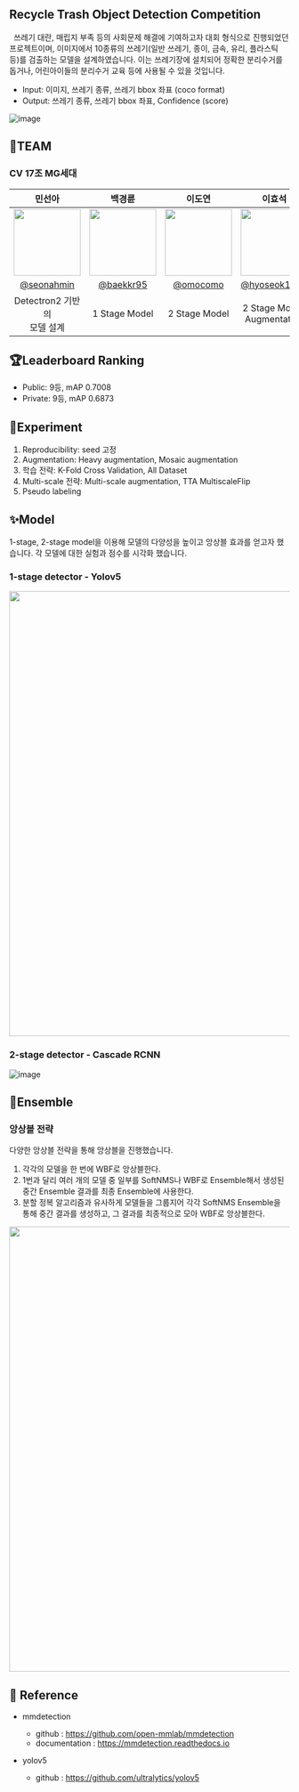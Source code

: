 ## Recycle Trash Object Detection Competition
&nbsp;&nbsp;쓰레기 대란, 매립지 부족 등의 사회문제 해결에 기여하고자 대회 형식으로 진행되었던 프로젝트이며, 이미지에서 10종류의 쓰레기(일반 쓰레기, 종이, 금속, 유리, 플라스틱 등)를 검출하는 모델을 설계하였습니다. 이는 쓰레기장에 설치되어 정확한 분리수거를 돕거나, 어린아이들의 분리수거 교육 등에 사용될 수 있을 것입니다.      
- Input: 이미지, 쓰레기 종류, 쓰레기 bbox 좌표 (coco format)    
- Output: 쓰레기 종류, 쓰레기 bbox 좌표, Confidence (score)       

![image](https://user-images.githubusercontent.com/39791467/173186400-4571dc1d-05b2-4195-b172-b38ee62b56bf.png)

## 💁TEAM
### CV 17조 MG세대
|민선아|백경륜|이도연|이효석|임동우|
| :--------: | :--------: | :--------: | :--------: | :--------: |
|<img src="https://user-images.githubusercontent.com/78402615/172766340-8439701d-e9ac-4c33-a587-9b8895c7ed07.png" width="120" height="120"/>|<img src="https://user-images.githubusercontent.com/78402615/172766371-7d6c6fa3-a7cd-4c21-92f2-12d7726cc6fc.png" width="120" height="120"/>|<img src="https://user-images.githubusercontent.com/78402615/172784450-628b30a3-567f-489a-b3da-26a7837167af.png" width="120" height="120"/>|<img src="https://user-images.githubusercontent.com/78402615/172766321-3b3a4dd4-7428-4c9f-9f91-f69a14c9f8cc.png" width="120" height="120"/>|<img src="https://user-images.githubusercontent.com/78402615/172766404-7de4a05a-d193-496f-9b6b-5e5bdd916193.png" width="120" height="120"/>|
|[@seonahmin](https://github.com/seonahmin)|[@baekkr95](https://github.com/baekkr95)|[@omocomo](https://github.com/omocomo)|[@hyoseok1223](https://github.com/hyoseok1223)|[@Dongwoo-Im](https://github.com/Dongwoo-Im)|
|Detectron2 기반의</br>모델 설계|1 Stage Model|2 Stage Model|2 Stage Model,</br>Augmentation|2 Stage Model</br>with Pseudo Labeling|

## 🏆Leaderboard Ranking
- Public: 9등, mAP 0.7008
- Private: 9등, mAP 0.6873

## 🧪Experiment
1. Reproducibility: seed 고정
2. Augmentation: Heavy augmentation, Mosaic augmentation
3. 학습 전략: K-Fold Cross Validation, All Dataset
4. Multi-scale 전략: Multi-scale augmentation, TTA MultiscaleFlip
5. Pseudo labeling

## ✨Model
1-stage, 2-stage model을 이용해 모델의 다양성을 높이고 앙상블 효과를 얻고자 했습니다. 각 모델에 대한 실험과 점수를 시각화 했습니다.
### 1-stage detector - Yolov5
<img src = "https://user-images.githubusercontent.com/39791467/173186840-f3e1d15f-bd40-45ff-a3ba-43c0ad5d8b4d.png" width="800"></img>

### 2-stage detector - Cascade RCNN
![image](https://user-images.githubusercontent.com/39791467/173186868-6cf74ce2-f108-40eb-a6ce-43c7b52ac670.png)

## 🌈Ensemble
### 앙상블 전략
다양한 앙상블 전략을 통해 앙상블을 진행했습니다.      
1. 각각의 모델을 한 번에 WBF로 앙상블한다.       
2. 1번과 달리 여러 개의 모델 중 일부를 SoftNMS나 WBF로 Ensemble해서 생성된 중간 Ensemble 결과를 최종 Ensemble에 사용한다.      
3. 분할 정복 알고리즘과 유사하게 모델들을 그룹지어 각각 SoftNMS Ensemble을 통해 중간 결과를 생성하고, 그 결과를 최종적으로 모아 WBF로 앙상블한다.      

<img src = "https://user-images.githubusercontent.com/39791467/173186813-dadb85c7-1fc2-4091-8eab-bd3edb33de3e.png" width="800"></img>

## 📖 Reference
* mmdetection
    * github : https://github.com/open-mmlab/mmdetection
    * documentation : https://mmdetection.readthedocs.io

* yolov5
    * github : https://github.com/ultralytics/yolov5
